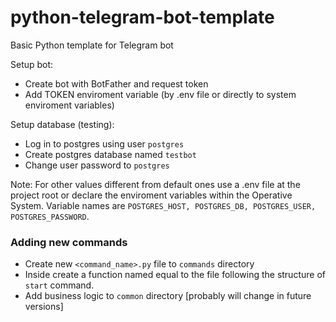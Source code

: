 # python-telegram-bot-template

Basic Python template for Telegram bot

Setup bot:

- Create bot with BotFather and request token
- Add TOKEN enviroment variable (by .env file or directly to system enviroment variables)

Setup database (testing):

- Log in to postgres using user `postgres`
- Create postgres database named `testbot`
- Change user password to `postgres`

Note: For other values different from default ones use a .env file at the project root or declare the enviroment variables within the Operative System. Variable names are `POSTGRES_HOST, POSTGRES_DB, POSTGRES_USER, POSTGRES_PASSWORD`.

### Adding new commands

* Create new `<command_name>.py` file to ``commands`` directory
* Inside create a function named equal to the file following the structure of ``start`` command.
* Add business logic to ``common`` directory [probably will change in future versions]